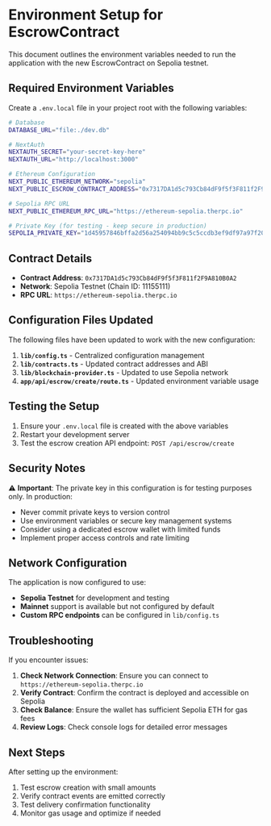 
# Environment Setup for EscrowContract

This document outlines the environment variables needed to run the application with the new EscrowContract on Sepolia testnet.

## Required Environment Variables

Create a `.env.local` file in your project root with the following variables:

```bash
# Database
DATABASE_URL="file:./dev.db"

# NextAuth
NEXTAUTH_SECRET="your-secret-key-here"
NEXTAUTH_URL="http://localhost:3000"

# Ethereum Configuration
NEXT_PUBLIC_ETHEREUM_NETWORK="sepolia"
NEXT_PUBLIC_ESCROW_CONTRACT_ADDRESS="0x7317DA1d5c793Cb84dF9f5f3F811f2F9A810B0A2"

# Sepolia RPC URL
NEXT_PUBLIC_ETHEREUM_RPC_URL="https://ethereum-sepolia.therpc.io"

# Private Key (for testing - keep secure in production)
SEPOLIA_PRIVATE_KEY="1d45957846bffa2d56a254094bb9c5c5ccdb3ef9df97a97f20af7b28ab6327c0"
```

## Contract Details

- **Contract Address**: `0x7317DA1d5c793Cb84dF9f5f3F811f2F9A810B0A2`
- **Network**: Sepolia Testnet (Chain ID: 11155111)
- **RPC URL**: `https://ethereum-sepolia.therpc.io`

## Configuration Files Updated

The following files have been updated to work with the new configuration:

1. **`lib/config.ts`** - Centralized configuration management
2. **`lib/contracts.ts`** - Updated contract addresses and ABI
3. **`lib/blockchain-provider.ts`** - Updated to use Sepolia network
4. **`app/api/escrow/create/route.ts`** - Updated environment variable usage

## Testing the Setup

1. Ensure your `.env.local` file is created with the above variables
2. Restart your development server
3. Test the escrow creation API endpoint: `POST /api/escrow/create`

## Security Notes

⚠️ **Important**: The private key in this configuration is for testing purposes only. In production:

- Never commit private keys to version control
- Use environment variables or secure key management systems
- Consider using a dedicated escrow wallet with limited funds
- Implement proper access controls and rate limiting

## Network Configuration

The application is now configured to use:
- **Sepolia Testnet** for development and testing
- **Mainnet** support is available but not configured by default
- **Custom RPC endpoints** can be configured in `lib/config.ts`

## Troubleshooting

If you encounter issues:

1. **Check Network Connection**: Ensure you can connect to `https://ethereum-sepolia.therpc.io`
2. **Verify Contract**: Confirm the contract is deployed and accessible on Sepolia
3. **Check Balance**: Ensure the wallet has sufficient Sepolia ETH for gas fees
4. **Review Logs**: Check console logs for detailed error messages

## Next Steps

After setting up the environment:

1. Test escrow creation with small amounts
2. Verify contract events are emitted correctly
3. Test delivery confirmation functionality
4. Monitor gas usage and optimize if needed
